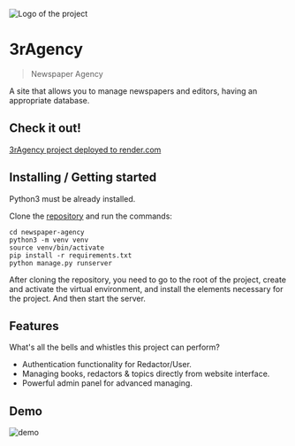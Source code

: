![Logo of the project](https://i.ibb.co/WswfCcv/SiteIcon.png)

# 3rAgency
> Newspaper Agency

A site that allows you to manage newspapers and editors, having an appropriate database.

## Check it out!

[3rAgency project deployed to render.com](https://threeragency.onrender.com)

## Installing / Getting started

Python3 must be already installed.

Clone the [repository](https://github.com/ketstap162/newspaper-agency) and run the commands:

```shell
cd newspaper-agency
python3 -m venv venv
source venv/bin/activate
pip install -r requirements.txt
python manage.py runserver
```

After cloning the repository, you need to go to the root of the project, create and activate the virtual environment, and install the elements necessary for the project. And then start the server.

## Features

What's all the bells and whistles this project can perform?
* Authentication functionality for Redactor/User.
* Managing books, redactors & topics directly from website interface.
* Powerful admin panel for advanced managing.

## Demo
![demo](https://i.ibb.co/3Nh2fmK/demo-home-page.png)

